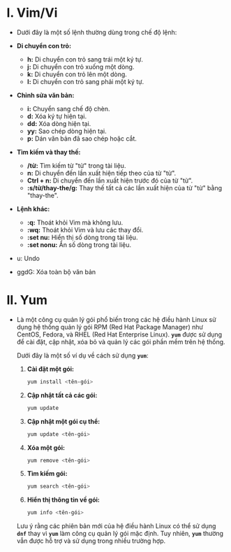 # I. Vim/Vi
- Dưới đây là một số lệnh thường dùng trong chế độ lệnh:

- **Di chuyển con trỏ:**
    - **h:** Di chuyển con trỏ sang trái một ký tự.
    - **j:** Di chuyển con trỏ xuống một dòng.
    - **k:** Di chuyển con trỏ lên một dòng.
    - **l:** Di chuyển con trỏ sang phải một ký tự.
- **Chỉnh sửa văn bản:**
    - **i:** Chuyển sang chế độ chèn.
    - **d:** Xóa ký tự hiện tại.
    - **dd:** Xóa dòng hiện tại.
    - **yy:** Sao chép dòng hiện tại.
    - **p:** Dán văn bản đã sao chép hoặc cắt.
- **Tìm kiếm và thay thế:**
    - **/từ:** Tìm kiếm từ "từ" trong tài liệu.
    - **n:** Di chuyển đến lần xuất hiện tiếp theo của từ "từ".
    - **Ctrl + n:** Di chuyển đến lần xuất hiện trước đó của từ "từ".
    - **:s/từ/thay-the/g:** Thay thế tất cả các lần xuất hiện của từ "từ" bằng "thay-the".
- **Lệnh khác:**
    - **:q:** Thoát khỏi Vim mà không lưu.
    - **:wq:** Thoát khỏi Vim và lưu các thay đổi.
    - **:set nu:** Hiển thị số dòng trong tài liệu.
    - **:set nonu:** Ẩn số dòng trong tài liệu.
- u: Undo
- ggdG: Xóa toàn bộ văn bản

# II. Yum
- Là một công cụ quản lý gói phổ biến trong các hệ điều hành Linux sử dụng hệ thống quản lý gói RPM (Red Hat Package Manager) như CentOS, Fedora, và RHEL (Red Hat Enterprise Linux). **`yum`** được sử dụng để cài đặt, cập nhật, xóa bỏ và quản lý các gói phần mềm trên hệ thống.
    
    Dưới đây là một số ví dụ về cách sử dụng **`yum`**:
    
    1. **Cài đặt một gói:**
        
        ```bash
        yum install <tên-gói>
        ```
        
    2. **Cập nhật tất cả các gói:**
        
        ```bash
        yum update
        ```
        
    3. **Cập nhật một gói cụ thể:**
        
        ```bash
        yum update <tên-gói>
        ```
        
    4. **Xóa một gói:**
        
        ```bash
        yum remove <tên-gói>
        ```
        
    5. **Tìm kiếm gói:**
        
        ```bash
        yum search <tên-gói>
        ```
        
    6. **Hiển thị thông tin về gói:**
        
        ```bash
        yum info <tên-gói>
        ```
    
    Lưu ý rằng các phiên bản mới của hệ điều hành Linux có thể sử dụng **`dnf`** thay vì **`yum`** làm công cụ quản lý gói mặc định. Tuy nhiên, **`yum`** thường vẫn được hỗ trợ và sử dụng trong nhiều trường hợp.

